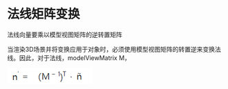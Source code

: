 # 法线矩阵变换

法线向量要乘以模型视图矩阵的逆转置矩阵

当渲染3D场景并将变换应用于对象时，必须使用模型视图矩阵的转置逆来变换法线。因此，对于法线，modelViewMatrix M，

![](../.gitbook/assets/image%20%28200%29.png)


